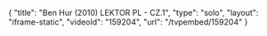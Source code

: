 {
    "title": "Ben Hur (2010) LEKTOR PL - CZ.1",
    "type": "solo",
    "layout": "iframe-static",
    "videoId": "159204",
    "url": "\/tvpembed\/159204"
}
